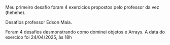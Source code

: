 


Meu primeiro desafio foram 4 exercicios propostos pelo professor da vez (hehehe).

Desafios professor Edson Maia.

Foram 4 desafios desmonstrando como dominei objetos e Arrays.
A data do exercico foi 24/04/2025, às 18h